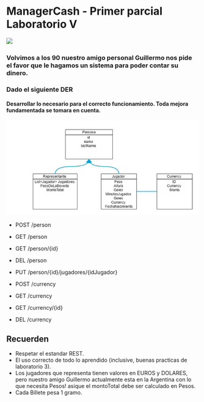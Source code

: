 # ManagerCash - Primer parcial Laboratorio V 

<p align='left' >
<img src='https://pbs.twimg.com/media/EFRSGOkXkAUf31O.jpg' width="200">
</p>

### Volvimos a los 90 nuestro amigo personal Guillermo nos pide el favor que le hagamos un sistema para poder contar su dinero.
### Dado el siguiente DER
#### Desarrollar lo necesario para el correcto funcionamiento. Toda mejora fundamentada se tomara en cuenta.

![alt text](der.jpg "Title")

* POST /person
* GET  /person
* GET  /person/{id}
* DEL  /person
* PUT  /person/{id}/jugadores/{idJugador} 


* POST /currency
* GET  /currency
* GET  /currency/{id}
* DEL  /currency


## Recuerden
* Respetar el estandar REST.
* El uso correcto de todo lo aprendido (inclusive, buenas practicas de laboratorio 3).
* Los jugadores que representa tienen valores en EUROS y DOLARES, pero nuestro amigo Guillermo actualmente esta en la Argentina con lo que necesita Pesos! asique el montoTotal debe ser calculado en Pesos.
* Cada Billete pesa 1 gramo.
